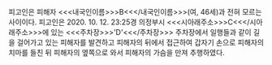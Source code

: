 피고인은 피해자 <<<내국인이름>>>B<<</내국인이름>>>(여, 46세)과 전혀 모르는 사이이다.
피고인은 2020. 10. 12. 23:25경 의정부시 <<<시아래주소>>>C<<</시아래주소>>>에 있는 <<<주차장>>>'D'<<</주차장>>> 주차장에서 일행들과 같이 길을 걸어가고 있는 피해자를 발견하고 피해자의 뒤에서 접근하여 갑자기 손으로 피해자의 치마를 들친 뒤 피해자의 옆쪽으로 와서 피해자의 가슴을 만져 추행하였다.